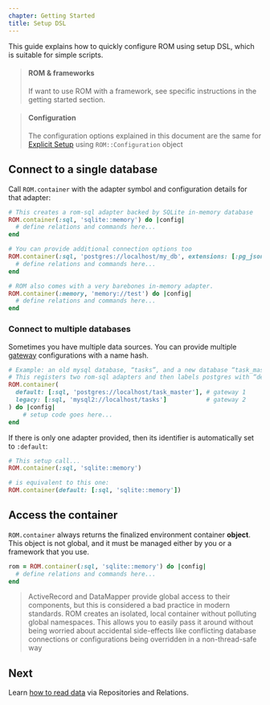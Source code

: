 ```yaml
---
chapter: Getting Started
title: Setup DSL
---
```


This guide explains how to quickly configure ROM using setup DSL, which is suitable for
simple scripts.

> #### ROM & frameworks
>
> If want to use ROM with a framework, see specific instructions in the getting
> started section.

> #### Configuration
>
> The configuration options explained in this document are the same for
> [Explicit Setup](/%{version}/learn/advanced/explicit-setup) using `ROM::Configuration` object

## Connect to a single database

Call `ROM.container` with the adapter symbol and configuration details for that
adapter:

```ruby
# This creates a rom-sql adapter backed by SQLite in-memory database
ROM.container(:sql, 'sqlite::memory') do |config|
  # define relations and commands here...
end

# You can provide additional connection options too
ROM.container(:sql, 'postgres://localhost/my_db', extensions: [:pg_json]) do |config|
  # define relations and commands here...
end

# ROM also comes with a very barebones in-memory adapter.
ROM.container(:memory, 'memory://test') do |config|
  # define relations and commands here...
end
```

### Connect to multiple databases

Sometimes you have multiple data sources. You can provide multiple
[gateway](/%{version}/learn/glossary/#gateway) configurations with a name
hash.

```ruby
# Example: an old mysql database, “tasks”, and a new database “task_master”
# This registers two rom-sql adapters and then labels postgres with “default” and mysql with “legacy”
ROM.container(
  default: [:sql, 'postgres://localhost/task_master'], # gateway 1
  legacy: [:sql, 'mysql2://localhost/tasks']           # gateway 2
) do |config|
    # setup code goes here...
end
```

If there is only one adapter provided, then its identifier is automatically set
to `:default`:

```ruby
# This setup call...
ROM.container(:sql, 'sqlite::memory')

# is equivalent to this one:
ROM.container(default: [:sql, 'sqlite::memory'])
```

## Access the container

`ROM.container` always returns the finalized environment container **object**.
This object is not global, and it must be managed either by you or a framework
that you use.

```ruby
rom = ROM.container(:sql, 'sqlite::memory') do |config|
  # define relations and commands here...
end
```

> ActiveRecord and DataMapper provide global access to their components, but this
> is considered a bad practice in modern standards. ROM creates an isolated, local
> container without polluting global namespaces. This allows you to easily pass
> it around without being worried about accidental side-effects like conflicting
> database connections or configurations being overridden in a non-thread-safe
> way

## Next

Learn [how to read data](/%{version}/learn/repositories/reading-simple-objects/) via Repositories and Relations.
